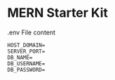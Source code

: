 # MERN Starter Kit

.env File content

```
HOST_DOMAIN=
SERVER_PORT=
DB_NAME=
DB_USERNAME=
DB_PASSWORD=
```
